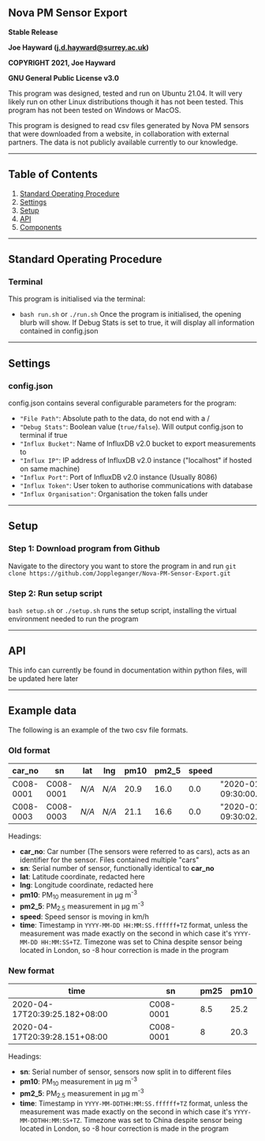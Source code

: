 Nova PM Sensor Export
---

**Stable Release**

**Joe Hayward (j.d.hayward@surrey.ac.uk)**

**COPYRIGHT 2021, Joe Hayward**

**GNU General Public License v3.0**

This program was designed, tested and run on Ubuntu 21.04. It will very likely run on other Linux distributions though it has not been tested. This program has not been tested on Windows or MacOS.

This program is designed to read csv files generated by Nova PM sensors that were downloaded from a website, in collaboration with external partners. The data is not publicly available currently to our knowledge.

---

## Table of Contents

1. [Standard Operating Procedure](#standard-operating-procedure)
2. [Settings](#settings)
3. [Setup](#setup)
4. [API](#api)
5. [Components](#components)

---

## Standard Operating Procedure

### Terminal

This program is initialised via the terminal:
- `bash run.sh` or `./run.sh` 
Once the program is initialised, the opening blurb will show. If Debug Stats is set to true, it will display all information contained in config.json

---

## Settings

### config.json

config.json contains several configurable parameters for the program:
- `"File Path"`: Absolute path to the data, do not end with a /
- `"Debug Stats"`: Boolean value (`true/false`). Will output config.json to terminal if true
- `"Influx Bucket"`: Name of InfluxDB v2.0 bucket to export measurements to
- `"Influx IP"`: IP address of InfluxDB v2.0 instance ("localhost" if hosted on same machine)
- `"Influx Port"`: Port of InfluxDB v2.0 instance (Usually 8086)
- `"Influx Token"`: User token to authorise communications with database
- `"Influx Organisation"`: Organisation the token falls under

---

## Setup

### Step 1: Download program from Github

Navigate to the directory you want to store the program in and run `git clone https://github.com/Joppleganger/Nova-PM-Sensor-Export.git`

### Step 2: Run setup script

`bash setup.sh` or `./setup.sh` runs the setup script, installing the virtual environment needed to run the program

---

## API

This info can currently be found in documentation within python files, will be updated here later

---

## Example data

The following is an example of the two csv file formats.

### Old format

|car_no|sn|lat|lng|pm10|pm2_5|speed|time|
|---|---|---|---|---|---|---|---|
|C008-0001|C008-0001|*N/A*|*N/A*|20.9|16.0|0.0|"2020-01-10 09:30:00.711000+08:00"
|C008-0003|C008-0003|*N/A*|*N/A*|21.1|16.6|0.0|"2020-01-10 09:30:02.961000+08:00"

Headings:
- **car_no**: Car number (The sensors were referred to as cars), acts as an identifier for the sensor. Files contained multiple "cars"
- **sn**: Serial number of sensor, functionally identical to **car_no**
- **lat**: Latitude coordinate, redacted here
- **lng**: Longitude coordinate, redacted here
- **pm10**: PM<sub>10</sub> measurement in μg m<sup>-3</sup>
- **pm2_5**: PM<sub>2.5</sub> measurement in μg m<sup>-3</sup>
- **speed**: Speed sensor is moving in km/h
- **time**: Timestamp in `YYYY-MM-DD HH:MM:SS.ffffff+TZ` format, unless the measurement was made exactly on the second in which case it's `YYYY-MM-DD HH:MM:SS+TZ`. Timezone was set to China despite sensor being located in London, so -8 hour correction is made in the program 

### New format

|time|sn|pm25|pm10|
|---|---|---|---|
|2020-04-17T20:39:25.182+08:00|C008-0001|8.5|25.2|
|2020-04-17T20:39:28.151+08:00|C008-0001|8|20.3|

Headings:
- **sn**: Serial number of sensor, sensors now split in to different files
- **pm10**: PM<sub>10</sub> measurement in μg m<sup>-3</sup>
- **pm2_5**: PM<sub>2.5</sub> measurement in μg m<sup>-3</sup>
- **time**: Timestamp in `YYYY-MM-DDTHH:MM:SS.ffffff+TZ` format, unless the measurement was made exactly on the second in which case it's `YYYY-MM-DDTHH:MM:SS+TZ`. Timezone was set to China despite sensor being located in London, so -8 hour correction is made in the program 
